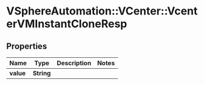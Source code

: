 # VSphereAutomation::VCenter::VcenterVMInstantCloneResp

## Properties
Name | Type | Description | Notes
------------ | ------------- | ------------- | -------------
**value** | **String** |  | 


